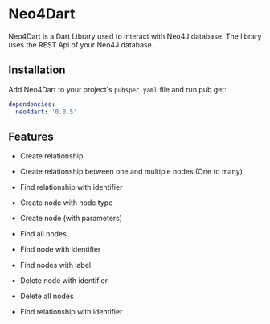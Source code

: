 # Neo4Dart

Neo4Dart is a Dart Library used to interact with Neo4J database. 
The library uses the REST Api of your Neo4J database. 

## Installation

Add Neo4Dart to your project's  `pubspec.yaml`  file and run pub get:

```yaml
dependencies:
  neo4dart: '0.0.5'
```

## Features
- Create relationship
- Create relationship between one and multiple nodes (One to many)
- Find relationship with identifier

- Create node with node type
- Create node (with parameters)
- Find all nodes
- Find node with identifier
- Find nodes with label
- Delete node with identifier
- Delete all nodes
- Find relationship with identifier
